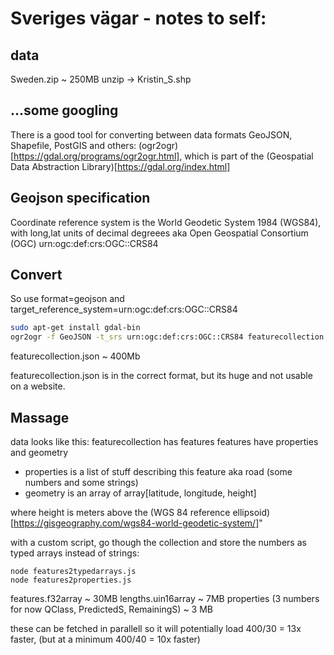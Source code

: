 # Sveriges vägar - notes to self:
## data
Sweden.zip ~ 250MB
unzip -> Kristin_S.shp

## ...some googling
There is a good tool for converting between data formats GeoJSON, Shapefile, PostGIS and others:
(ogr2ogr)[https://gdal.org/programs/ogr2ogr.html], which is part of the (Geospatial Data Abstraction Library)[https://gdal.org/index.html]

## Geojson specification
Coordinate reference system is the World Geodetic System 1984 (WGS84), with long,lat units of decimal degreees aka Open Geospatial Consortium (OGC) urn:ogc:def:crs:OGC::CRS84

## Convert
So use format=geojson and target_reference_system=urn:ogc:def:crs:OGC::CRS84
```bash
sudo apt-get install gdal-bin
ogr2ogr -f GeoJSON -t_srs urn:ogc:def:crs:OGC::CRS84 featurecollection.json Kristin_S.shp
```
featurecollection.json ~ 400Mb

featurecollection.json is in the correct format, but its huge and not usable on a website.

## Massage
data looks like this:
featurecollection has features
features have properties and geometry

- properties is a list of stuff describing this feature aka road (some numbers and some strings)
- geometry is an array of array[latitude, longitude, height]

where height is meters above the (WGS 84 reference ellipsoid)[https://gisgeography.com/wgs84-world-geodetic-system/]"

with a custom script, go though the collection and store the numbers as typed arrays instead of strings:

```
node features2typedarrays.js
node features2properties.js
```
features.f32array ~ 30MB
lengths.uin16array ~ 7MB
properties (3 numbers for now QClass, PredictedS, RemainingS) ~ 3 MB

these can be fetched in parallell so it will potentially load
400/30 = 13x faster, (but at a minimum 400/40 = 10x faster)

## 


